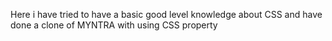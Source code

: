 Here i have tried to have a basic good level knowledge about CSS and have done a clone of MYNTRA with using CSS property
